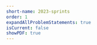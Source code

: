 ```yaml
---
short-name: 2023-sprints
order: 1
expandAllProblemStatements: true
isCurrent: false
showPDF: true
---
```

